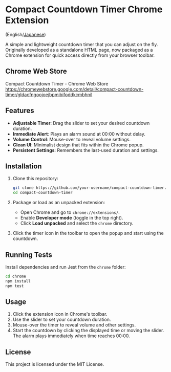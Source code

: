 # Compact Countdown Timer Chrome Extension

(English/[Japanese](README-ja.md))

A simple and lightweight countdown timer that you can adjust on the fly. Originally developed as a standalone HTML page, now packaged as a Chrome extension for quick access directly from your browser toolbar.

## Chrome Web Store

Compact Countdown Timer - Chrome Web Store
https://chromewebstore.google.com/detail/compact-countdown-timer/gldacfngoojoejbpmibifoddkcmbhnil

## Features

* **Adjustable Timer**: Drag the slider to set your desired countdown duration.
* **Immediate Alert**: Plays an alarm sound at 00:00 without delay.
* **Volume Control**: Mouse-over to reveal volume settings.
* **Clean UI**: Minimalist design that fits within the Chrome popup.
* **Persistent Settings**: Remembers the last-used duration and settings.

## Installation

1. Clone this repository:

   ```bash
   git clone https://github.com/your-username/compact-countdown-timer.git
   cd compact-countdown-timer
   ```
2. Package or load as an unpacked extension:

   * Open Chrome and go to `chrome://extensions/`.
   * Enable **Developer mode** (toggle in the top right).
   * Click **Load unpacked** and select the `chrome` directory.
3. Click the timer icon in the toolbar to open the popup and start using the countdown.

## Running Tests

Install dependencies and run Jest from the `chrome` folder:

```bash
cd chrome
npm install
npm test
```

## Usage

1. Click the extension icon in Chrome's toolbar.
2. Use the slider to set your countdown duration.
3. Mouse-over the timer to reveal volume and other settings.
4. Start the countdown by clicking the displayed time or moving the slider.  The alarm plays immediately when time reaches 00:00.

## License

This project is licensed under the MIT License.


